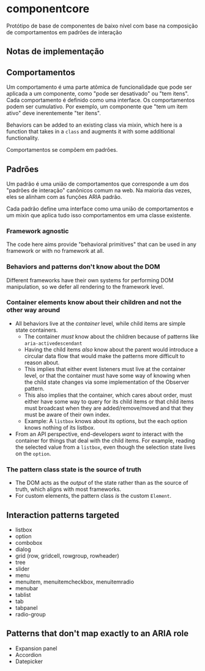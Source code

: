 # componentcore
Protótipo de base de componentes de baixo nível com base na composição de comportamentos em padrões de interação

## Notas de implementação

## Comportamentos
Um comportamento é uma parte atômica de funcionalidade que pode ser aplicada a um componente, como
"pode ser desativado" ou "tem itens". Cada comportamento é definido como uma interface. Os comportamentos podem ser
cumulativo. Por exemplo, um componente que "tem um item ativo" deve inerentemente "ter itens".

Behaviors can be added to an existing class via mixin, which here is a function that takes
in a `class` and augments it with some additional functionality.

Comportamentos se compõem em padrões.

## Padrões
Um padrão é uma união de comportamentos que corresponde a um dos "padrões de interação" canônicos
comum na web. Na maioria das vezes, eles se alinham com as funções ARIA padrão.

Cada padrão define uma interface como uma união de comportamentos e um mixin que aplica tudo isso
comportamentos em uma classe existente.

### Framework agnostic
The code here aims provide "behavioral primitives" that can be used in any framework or with
no framework at all.

### Behaviors and patterns don't know about the DOM
Different frameworks have their own systems for performing DOM manipulation, so we defer
all rendering to the framework level.

### Container elements know about their children and not the other way around
* All behaviors live at the _container_ level, while child items are simple state containers.
  * The container *must* know about the children because of patterns like `aria-activedescendant`
  * Having the child items _also_ know about the parent would introduce a circular data flow that
    would make the patterns more difficult to reason about.
  * This implies that either event listeners must live at the container level, or that the container
    must have some way of knowing when the child state changes via some implementation of the
    Observer pattern.
  * This also implies that the container, which cares about order, must either have some way to
    query for its child items or that child items must broadcast when they are added/remove/moved
    and that they must be aware of their own index.
  * Example: A `listbox` knows about its options, but the each option knows nothing of its listbox.
* From an API perspective, end-developers *want* to interact with the container for things that
  deal with the child items. For example, reading the selected value from a `listbox`, even though
  the selection state lives on the `option`.

### The pattern class state is the source of truth
* The DOM acts as the _output_ of the state rather than as the source of truth, which aligns with
most frameworks.
* For custom elements, the pattern class _is_ the custom `Element`.


## Interaction patterns targeted
* listbox
* option
* combobox
* dialog
* grid (row, gridcell, rowgroup, rowheader)
* tree
* slider
* menu
* menuitem, menuitemcheckbox, menuitemradio
* menubar
* tablist
* tab
* tabpanel
* radio-group

## Patterns that don't map exactly to an ARIA role
* Expansion panel
* Accordion
* Datepicker

